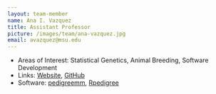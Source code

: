 ```yaml
---
layout: team-member
name: Ana I. Vazquez
title: Assistant Professor
picture: /images/team/ana-vazquez.jpg
email: avazquez@msu.edu
---
```


- Areas of Interest: Statistical Genetics, Animal Breeding, Software Development
- Links: [Website](http://www.epi.msu.edu/faculty/vazquez/), [GitHub](https://github.com/anainesvs)
- Software: [pedigreemm](http://cran.r-project.org/web/packages/pedigreemm/index.html), [Rpedigree](https://github.com/Rpedigree)
